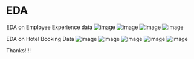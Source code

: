 # EDA
EDA on Employee Experience data
![image](https://user-images.githubusercontent.com/40932902/160064794-ab88024a-212b-4988-8d10-8fbb9e5223f0.png)
![image](https://user-images.githubusercontent.com/40932902/160064809-ad8c52f9-01ed-42f3-98ff-08db2a10c599.png)
![image](https://user-images.githubusercontent.com/40932902/160064820-88f0129e-e90b-4d39-af32-6905914059b5.png)
![image](https://user-images.githubusercontent.com/40932902/160064856-3ba8f7a3-45c6-4f4b-b069-e35ad1ec0973.png)

EDA on Hotel Booking Data
![image](https://user-images.githubusercontent.com/40932902/160134313-b705e09c-bc52-47c1-834d-1160caad9bb5.png)
![image](https://user-images.githubusercontent.com/40932902/160134340-c3971e0f-30e5-4f6a-ae01-266b80ce7d63.png)
![image](https://user-images.githubusercontent.com/40932902/160134360-e0f45d23-6fe4-4318-81eb-43abfe9766b6.png)
![image](https://user-images.githubusercontent.com/40932902/160134388-9b4e1381-5d86-4b54-a16a-1bfba2b786bd.png)
![image](https://user-images.githubusercontent.com/40932902/160134439-42f76ae0-8160-484d-b43e-26748e841ff8.png)

Thanks!!!!
